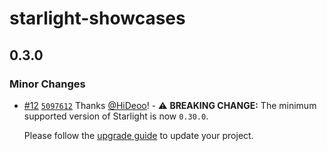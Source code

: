 # starlight-showcases

## 0.3.0

### Minor Changes

- [#12](https://github.com/HiDeoo/starlight-showcases/pull/12) [`5097612`](https://github.com/HiDeoo/starlight-showcases/commit/5097612c58a613d44d3dd15683f3e75c2d2ffb0b) Thanks [@HiDeoo](https://github.com/HiDeoo)! - ⚠️ **BREAKING CHANGE:** The minimum supported version of Starlight is now `0.30.0`.

  Please follow the [upgrade guide](https://github.com/withastro/starlight/releases/tag/%40astrojs/starlight%400.30.0) to update your project.
